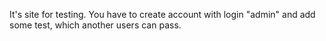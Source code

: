 It's site for testing. You have to create account with login "admin" and add some test, which another users can pass.
